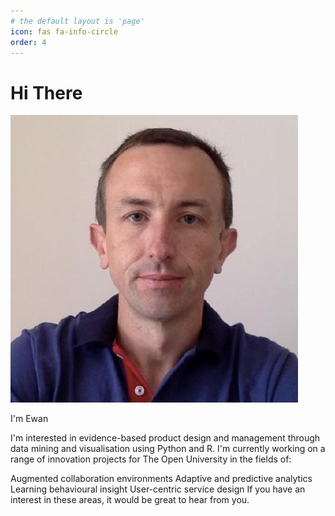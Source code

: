 ```yaml
---
# the default layout is 'page'
icon: fas fa-info-circle
order: 4
---
```


# Hi There

![Biography screenshot](/assets/bio.jpeg)

I'm Ewan

I'm interested in evidence-based product design and management through data mining and visualisation using Python and R. I'm currently working on a range of innovation projects for The Open University in the fields of:

Augmented collaboration environments
Adaptive and predictive analytics
Learning behavioural insight
User-centric service design
If you have an interest in these areas, it would be great to hear from you.

